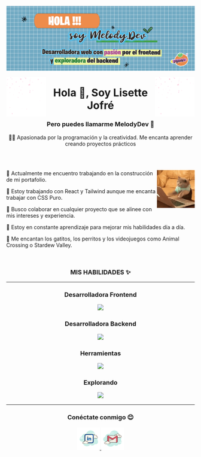 
![logo](./assets/banner_2.png)



<img align="left" src="./assets/petalos.gif" width="21%" style="display:inline;">
<img align="right" src="./assets/petalos.gif" width="21%" style="display:inline;">
<h1 align="center">Hola 👋, Soy Lisette Jofré</h1>
<h3 align="center">Pero puedes llamarme MelodyDev 🍊</h3>
<p align="center">👩‍💻 Apasionada por la programación y la creatividad. Me encanta aprender creando proyectos prácticos </p>

<br clear="both">
<br>

<div>
  <img align="right" width="20%" src="./assets/gif_1.gif">
  
  <p>🧡 Actualmente me encuentro trabajando en la construcción de mi portafolio.</p>
  <p>🍊 Estoy trabajando con React y Tailwind aunque me encanta trabajar con CSS Puro.</p>
  <p>🍁 Busco colaborar en cualquier proyecto que se alinee con mis intereses y experiencia.</p>
  <p>📙 Estoy en constante aprendizaje para mejorar mis habilidades día a día.</p>
  <p>🐾 Me encantan los gatitos, los perritos y los videojuegos como Animal Crossing o Stardew Valley.</p>
</div>

<br clear="both">


<h3 align="center">MIS HABILIDADES ✨</h3>
<hr>

<h3 align="center"> Desarrolladora Frontend </h3> 
<p align="center">
  <a href="">
    <img src="https://skillicons.dev/icons?i=html,css,js,sass,bootstrap,tailwind,react,vite&perline=14" />
  </a>
</p>
<h3 align="center"> Desarrolladora Backend </h3> 
<p align="center">
  <a href="">
    <img src="https://skillicons.dev/icons?i=nodejs,express,postgres,mysql,sequelize&perline=14" />
  </a>
</p>
<h3 align="center"> Herramientas </h3> 
<p align="center">
  <a href="">
    <img src="https://skillicons.dev/icons?i=git,github,vscode,postman,ps&perline=14" />
  </a>
</p>
<h3 align="center"> Explorando</h3> 
<p align="center">
  <a href="">
    <img src="https://skillicons.dev/icons?i=py,astro&perline=14" />
  </a>
</p>


<hr>
<h3 align="center"> Conéctate conmigo 😊</h3> 

<div align="center">
    <a href="https://www.linkedin.com/in/lisette-jofré-0b49472b7">
        <img src="./assets/logo_1.png" alt="LinkedIn" width="60">
    </a>
    <a href="mailto:lisette.jofre.1@gmail.com">
        <img src="./assets/logo_mail.png" alt="Email" width="60">
    </a>
</div>









